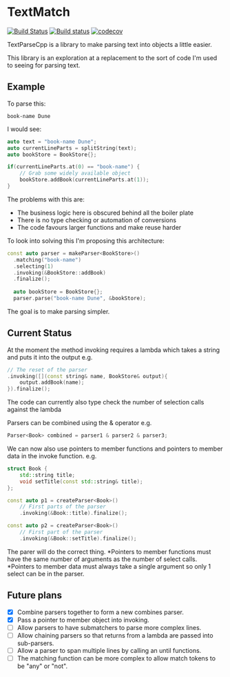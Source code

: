 # TextMatch

[![Build Status](https://travis-ci.org/gdunton/TextParseCpp.svg?branch=master)](https://travis-ci.org/gdunton/TextParseCpp)
[![Build status](https://ci.appveyor.com/api/projects/status/wlcba6c1b9vsrdqq?svg=true)](https://ci.appveyor.com/project/gdunton/textmatch)
[![codecov](https://codecov.io/gh/gdunton/TextParseCpp/branch/master/graph/badge.svg)](https://codecov.io/gh/gdunton/TextParseCpp)

TextParseCpp is a library to make parsing text into objects a little easier.

This library is an exploration at a replacement to the sort of code I'm used to seeing for parsing text. 

## Example

To parse this:
```
book-name Dune
```

I would see:
```cpp
auto text = "book-name Dune";
auto currentLineParts = splitString(text);
auto bookStore = BookStore{};

if(currentLineParts.at(0) == "book-name") {
	// Grab some widely available object
	bookStore.addBook(currentLineParts.at(1));
}
```

The problems with this are:
- The business logic here is obscured behind all the boiler plate
- There is no type checking or automation of conversions
- The code favours larger functions and make reuse harder

To look into solving this I'm proposing this architecture:

```cpp
const auto parser = makeParser<BookStore>()
  .matching("book-name")
  .selecting(1)
  .invoking(&BookStore::addBook)
  .finalize();
  
  auto bookStore = BookStore{};
  parser.parse("book-name Dune", &bookStore);
```

The goal is to make parsing simpler.

## Current Status

At the moment the method invoking requires a lambda which takes a string and puts it into the output e.g.
```cpp
// The reset of the parser
.invoking([](const string& name, BookStore& output){
	output.addBook(name);
}).finalize();
```

The code can currently also type check the number of selection calls against the lambda

Parsers can be combined using the & operator e.g.
```cpp
Parser<Book> combined = parser1 & parser2 & parser3;
```

We can now also use pointers to member functions and pointers to member data in the invoke function. e.g.
```cpp
struct Book {
	std::string title;
	void setTitle(const std::string& title);
};

const auto p1 = createParser<Book>()
	// First parts of the parser
	.invoking(&Book::title).finalize();

const auto p2 = createParser<Book>()
	// First part of the parser
	.invoking(&Book::setTitle).finalize();
```
The parer will do the correct thing. 
*Pointers to member functions must have the same number of arguments as the number of select calls.
*Pointers to member data must always take a single argument so only 1 select can be in the parser.

## Future plans
- [x] Combine parsers together to form a new combines parser.
- [x] Pass a pointer to member object into invoking.
- [ ] Allow parsers to have submatchers to parse more complex lines.
- [ ] Allow chaining parsers so that returns from a lambda are passed into sub-parsers.
- [ ] Allow a parser to span multiple lines by calling an until functions.
- [ ] The matching function can be more complex to allow match tokens to be "any" or "not".

